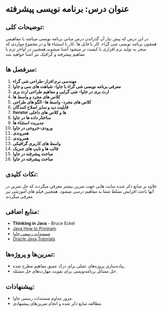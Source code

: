 # عنوان درس: برنامه نویسی پیشرفته

## توضیحات کلی:
در این درس که پیش نیاز آن گذراندن درس مبانی برنامه نویسی میباشد با مفاهیمی همچون برنامه نویسی شی گراء، کار با فایل ها ،کار با استثناء ها و در مجموع مواردی که منجر به تولید نرم افزاری با کیفیت تر میشود آشنا میشوید.همچنین در اواخر ترم با مفاهیم پیشرفته و گرافیک نیز آشنا خواهید شد

## سرفصل ها:

1. **مهندسی نرم افزار-طراحی شی گراء**
2. **معرفی برنامه نویسی شی گراء با جاوا- شباهت های سی و جاوا**
3. **ارث بری در جاوا- شی گرایی و مفاهیم طراحی ارث بری**
4. **کلاس های مجرد و واسط ها**
5. **کلاس های مجرد- واسط ها- الگو های طراحی**
6. **قابلیت دید و سایر اصلاح کنندگان**
7. **Iterator ها و کلاس های داخلی**
8. **ساختار داده ها در جاوا**
9. **مدیریت استثناء ها**
10. **ورودی-خروجی در جاوا**
11. **همروندی**
12. **همروندی**
13. **واسط های کاربری گرافیکی**
14. **قالب ها و تایپ های جنریک**
15. **مباحث پیشرفته در جاوا**
16. **مباحث پیشرفته در جاوا**
## نکات کلیدی:
علاوه بر منابع ذکر شده سایت هایی جهت تمرین بیشتر معرفی میگردند که حل تمرین در آنها باعث افزایش تسلط شما به مفاهیم درسی میشود. همچنین فیلم های آموزشی نیز معرفی میگردند


## منابع اضافی:
- **Thinking in Java** - Bruce Eckel
- [Java How to Program](https://github.com/SorooshBa/PGU_ResourceSharing/tree/main/Courses/Advanced%20Programming%20/references/Prentice.Hall.Java.How.To.Program.Early.Objects.10th.Edition.www.EBooksWorld.ir.pdf)
- [مستندات رسمی جاوا](https://docs.oracle.com/en/java/)
- [Oracle Java Tutorials](https://docs.oracle.com/javase/tutorial/)

## تمرین‌ها و پروژه‌ها:
- پیاده‌سازی پروژه‌های عملی برای درک عمیق مفاهیم مطرح شده.
- حل مسائل برنامه‌نویسی برای تقویت مهارت‌های حل مسئله.

## پیشنهادات:
- مرور مداوم مستندات رسمی جاوا.
- مطالعه منابع ذکر شده و انجام تمرین‌های پیشنهادی.
